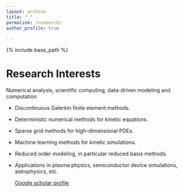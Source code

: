 ```yaml
---
layout: archive
title: " "
permalink: /research/
author_profile: true

---
```


{% include base_path %}

Research Interests
======
Numerical analysis, scientific computing, data-driven modeling and computation

* Discontinuous Galerkin finite element methods.

* Deterministic numerical methods for kinetic equations.

* Sparse grid methods for high-dimensional PDEs. 

* Machine learning methods for kinetic simulations.

* Reduced order modeling, in particular reduced basis methods.

* Applications in plasma physics, semiconductor device simulations, astrophysics, etc.

  [Google scholar profile](https://scholar.google.com/citations?user=-Md94EYAAAAJ&hl=en)
  
  <br>
